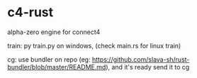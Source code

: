 # c4-rust

alpha-zero engine for connect4

train: py train.py on windows, (check main.rs for linux train)

cg: use bundler on repo (eg: https://github.com/slava-sh/rust-bundler/blob/master/README.md),
and it's ready send it to cg

